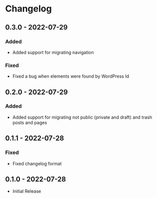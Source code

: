 # Changelog

## 0.3.0 - 2022-07-29
### Added
- Added support for migrating navigation

### Fixed
- Fixed a bug when elements were found by WordPress Id

## 0.2.0 - 2022-07-29
### Added
- Added support for migrating not public (private and draft) and trash posts and pages

## 0.1.1 - 2022-07-28
### Fixed
- Fixed changelog format

## 0.1.0 - 2022-07-28
- Initial Release
